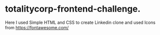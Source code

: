 # totalitycorp-frontend-challenge.

Here I used Simple HTML and CSS to create Linkedin clone and used Icons from https://fontawesome.com/
